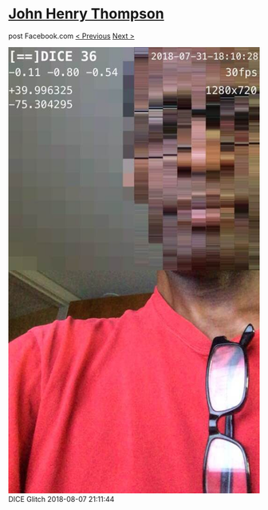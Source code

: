 # [John Henry Thompson](../README.md)
post Facebook.com
[< Previous](2018-08-09-1.md) [Next >](2018-08-07-2.md)

[![](../media/2018-08-07/Timeline-Photos-DICE-Glitch.jpg)](../README.md)
DICE Glitch
2018-08-07 21:11:44